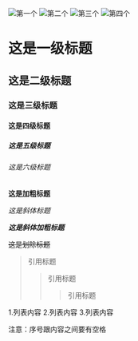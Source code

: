 ![第一个](http://mctbag.oss-cn-shanghai.aliyuncs.com/3.jpg "title")
![第二个](http://mctbag.oss-cn-shanghai.aliyuncs.com/4.jpg)
![第三个](http://mctbag.oss-cn-shanghai.aliyuncs.com/5.jpg)
![第四个](http://mctbag.oss-cn-shanghai.aliyuncs.com/6.jpg)
# 这是一级标题
## 这是二级标题
### 这是三级标题
#### 这是四级标题
##### 这是五级标题
###### 这是六级标题

**这是加粗标题**

*这是斜体标题*

***这是斜体加粗标题***

~~这是划除标题~~

> 引用标题
>> 引用标题
>>> 引用标题

1.列表内容
2.列表内容
3.列表内容

注意：序号跟内容之间要有空格

